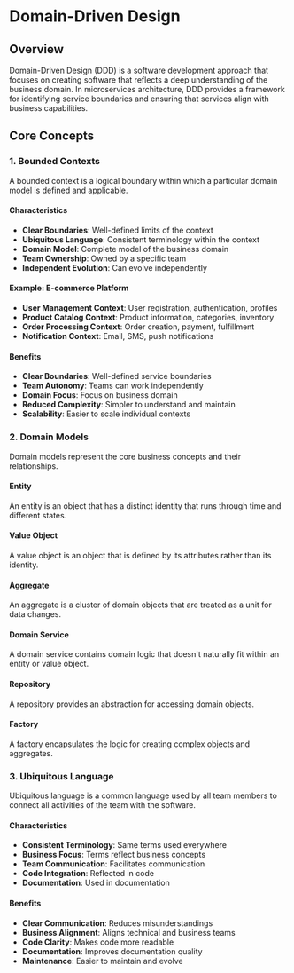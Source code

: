 # Domain-Driven Design

## Overview

Domain-Driven Design (DDD) is a software development approach that focuses on creating software that reflects a deep understanding of the business domain. In microservices architecture, DDD provides a framework for identifying service boundaries and ensuring that services align with business capabilities.

## Core Concepts

### 1. Bounded Contexts

A bounded context is a logical boundary within which a particular domain model is defined and applicable.

#### Characteristics
- **Clear Boundaries**: Well-defined limits of the context
- **Ubiquitous Language**: Consistent terminology within the context
- **Domain Model**: Complete model of the business domain
- **Team Ownership**: Owned by a specific team
- **Independent Evolution**: Can evolve independently

#### Example: E-commerce Platform
- **User Management Context**: User registration, authentication, profiles
- **Product Catalog Context**: Product information, categories, inventory
- **Order Processing Context**: Order creation, payment, fulfillment
- **Notification Context**: Email, SMS, push notifications

#### Benefits
- **Clear Boundaries**: Well-defined service boundaries
- **Team Autonomy**: Teams can work independently
- **Domain Focus**: Focus on business domain
- **Reduced Complexity**: Simpler to understand and maintain
- **Scalability**: Easier to scale individual contexts

### 2. Domain Models

Domain models represent the core business concepts and their relationships.

#### Entity
An entity is an object that has a distinct identity that runs through time and different states.

#### Value Object
A value object is an object that is defined by its attributes rather than its identity.

#### Aggregate
An aggregate is a cluster of domain objects that are treated as a unit for data changes.

#### Domain Service
A domain service contains domain logic that doesn't naturally fit within an entity or value object.

#### Repository
A repository provides an abstraction for accessing domain objects.

#### Factory
A factory encapsulates the logic for creating complex objects and aggregates.

### 3. Ubiquitous Language

Ubiquitous language is a common language used by all team members to connect all activities of the team with the software.

#### Characteristics
- **Consistent Terminology**: Same terms used everywhere
- **Business Focus**: Terms reflect business concepts
- **Team Communication**: Facilitates communication
- **Code Integration**: Reflected in code
- **Documentation**: Used in documentation

#### Benefits
- **Clear Communication**: Reduces misunderstandings
- **Business Alignment**: Aligns technical and business teams
- **Code Clarity**: Makes code more readable
- **Documentation**: Improves documentation quality
- **Maintenance**: Easier to maintain and evolve
